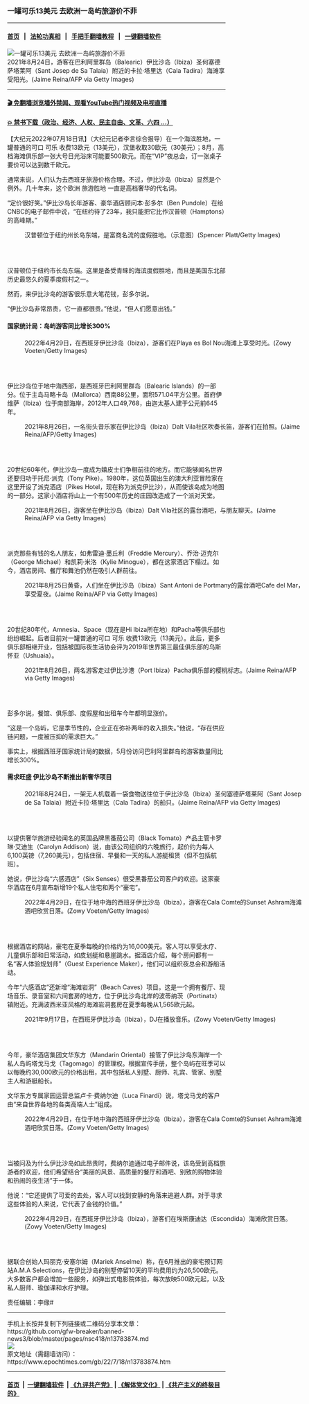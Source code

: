 ### 一罐可乐13美元 去欧洲一岛屿旅游价不菲
------------------------

#### [首页](https://github.com/gfw-breaker/banned-news3/blob/master/README.md) &nbsp;&nbsp;|&nbsp;&nbsp; [法轮功真相](https://github.com/begood0513/basic/blob/master/README.md)  &nbsp;&nbsp;|&nbsp;&nbsp; [手把手翻墙教程](https://github.com/gfw-breaker/guides/wiki)  &nbsp;&nbsp;|&nbsp;&nbsp; [一键翻墙软件](https://github.com/gfw-breaker/nogfw/blob/master/README.md)  



<div><img alt="一罐可乐13美元 去欧洲一岛屿旅游价不菲" class="attachment-djy_600_400 size-djy_600_400 wp-post-image" src="https://i.epochtimes.com/assets/uploads/2022/07/id13783919-GettyImages-1234879522-600x400.jpg"/>
<div class="caption">
 2021年8月24日，游客在巴利阿里群岛（Balearic）伊比沙岛（Ibiza）圣何塞德萨塔莱阿（Sant Josep de Sa Talaia）附近的卡拉‧塔里达（Cala Tadira）海滩享受阳光。(Jaime Reina/AFP via Getty Images)
</div></div><hr/>

#### [ 🎬  免翻墙浏览墙外禁闻、观看YouTube热门视频及电视直播](https://github.com/gfw-breaker/HelloWorld)

#### [ 💥  禁书下载（政治、经济、人权、民主自由、文革、六四 ...）](https://github.com/gfw-breaker/books/blob/master/README.md)

<div><p>
 【大纪元2022年07月18日讯】（大纪元记者李言综合报导）在一个海滨胜地，一罐普通的可口
 <ok href="https://www.epochtimes.com/gb/tag/%E5%8F%AF%E4%B9%90.html">
  可乐
 </ok>
 收费13欧元（13美元），汉堡收取30欧元（30美元）；8月，高档海滩俱乐部一张大号日光浴床可能要500欧元。而在“VIP”夜总会，订一张桌子要价可以达到数千欧元。
</p>
<p>
 通常来说，人们认为去西班牙旅游价格合理。不过，伊比沙岛（Ibiza）显然是个例外。几十年来，这个欧洲
 <ok href="https://www.epochtimes.com/gb/tag/%E6%97%85%E6%B8%B8%E8%83%9C%E5%9C%B0.html">
  旅游胜地
 </ok>
 一直是高档奢华的代名词。
</p>
<p>
 “定价很好笑。”伊比沙岛长年游客、豪华酒店顾问本‧彭多尔（Ben Pundole）在给CNBC的电子邮件中说，“在纽约待了23年，我只能把它比作汉普顿（Hamptons）的高峰期。”
</p>
<figure aria-describedby="caption-attachment-12280039" class="wp-caption aligncenter" id="attachment_12280039" style="width: 650px">
 <ok href="https://i.epochtimes.com/assets/uploads/2020/07/6050b959a0e1be748a2f2468aa1759ea.jpg" target="_blank">
  <img alt="" class="wp-image-12280039" src="https://i.epochtimes.com/assets/uploads/2020/07/6050b959a0e1be748a2f2468aa1759ea-617x400.jpg"/>
 </ok>
 <br/><figcaption class="wp-caption-text" id="caption-attachment-12280039">
  汉普顿位于纽约州长岛东端，是富商名流的度假胜地。（示意图）(Spencer Platt/Getty Images)
 </figcaption><br/>
</figure><br/>
<p>
 汉普顿位于纽约市长岛东端。这里是备受青睐的海滨度假胜地，而且是美国东北部历史最悠久的夏季度假村之一。
</p>
<p>
 然而，来伊比沙岛的游客很乐意大笔花钱，彭多尔说。
</p>
<p>
 “伊比沙岛非常昂贵，它一直都很贵。”他说，“但人们愿意出钱。”
</p>
<h4>
 国家统计局：岛屿游客同比增长300%
</h4>
<figure aria-describedby="caption-attachment-13783915" class="wp-caption aligncenter" id="attachment_13783915" style="width: 649px">
 <ok href="https://i.epochtimes.com/assets/uploads/2022/07/id13783915-GettyImages-1394530219.jpg" target="_blank">
  <img alt="" class="wp-image-13783915" src="https://i.epochtimes.com/assets/uploads/2022/07/id13783915-GettyImages-1394530219-600x400.jpg"/>
 </ok>
 <br/><figcaption class="wp-caption-text" id="caption-attachment-13783915">
  2022年4月29日，在西班牙伊比沙岛（Ibiza），游客们在Playa es Bol Nou海滩上享受时光。(Zowy Voeten/Getty Images)
 </figcaption><br/>
</figure><br/>
<p>
 伊比沙岛位于地中海西部，是西班牙巴利阿里群岛（Balearic Islands）的一部分。位于主岛马略卡岛（Mallorca）西南88公里，面积571.04平方公里。首府伊维萨（Ibiza）位于南部海岸，2012年人口49,768，由迦太基人建于公元前645年。
</p>
<figure aria-describedby="caption-attachment-13783922" class="wp-caption aligncenter" id="attachment_13783922" style="width: 648px">
 <ok href="https://i.epochtimes.com/assets/uploads/2022/07/id13783922-GettyImages-1234880055.jpg" target="_blank">
  <img alt="" class="wp-image-13783922" src="https://i.epochtimes.com/assets/uploads/2022/07/id13783922-GettyImages-1234880055-569x400.jpg"/>
 </ok>
 <br/><figcaption class="wp-caption-text" id="caption-attachment-13783922">
  2021年8月26日，一名街头音乐家在伊比沙岛（Ibiza）Dalt Vila社区吹奏长笛，游客们在拍照。(Jaime Reina/AFP/Getty Images)
 </figcaption><br/>
</figure><br/>
<p>
 20世纪60年代，伊比沙岛一度成为嬉皮士们争相前往的地方。而它能够闻名世界还要归功于托尼‧派克（Tony Pike）。1980年，这位英国出生的澳大利亚冒险家在这里开设了派克酒店（Pikes Hotel，现在称为派克伊比沙），从而使该岛成为地图的一部分。这家小酒店将山上一个有500年历史的庄园改造成了一个派对天堂。
</p>
<figure aria-describedby="caption-attachment-13783920" class="wp-caption aligncenter" id="attachment_13783920" style="width: 647px">
 <ok href="https://i.epochtimes.com/assets/uploads/2022/07/id13783920-GettyImages-1234879738.jpg" target="_blank">
  <img alt="" class="wp-image-13783920" src="https://i.epochtimes.com/assets/uploads/2022/07/id13783920-GettyImages-1234879738-600x400.jpg"/>
 </ok>
 <br/><figcaption class="wp-caption-text" id="caption-attachment-13783920">
  2021年8月26日，游客坐在伊比沙岛（Ibiza）Dalt Vila社区的露台酒吧，与朋友聊天。(Jaime Reina/AFP via Getty Images)
 </figcaption><br/>
</figure><br/>
<p>
 派克那些有钱的名人朋友，如弗雷迪‧墨丘利（Freddie Mercury）、乔治‧迈克尔（George Michael）和凯莉‧米洛（Kylie Minogue），都在这家酒店下榻过。如今，酒店房间、餐厅和舞池仍然在吸引人群前往。
</p>
<figure aria-describedby="caption-attachment-13783918" class="wp-caption aligncenter" id="attachment_13783918" style="width: 651px">
 <ok href="https://i.epochtimes.com/assets/uploads/2022/07/id13783918-GettyImages-1234879189.jpg" target="_blank">
  <img alt="" class="wp-image-13783918" src="https://i.epochtimes.com/assets/uploads/2022/07/id13783918-GettyImages-1234879189-618x400.jpg"/>
 </ok>
 <br/><figcaption class="wp-caption-text" id="caption-attachment-13783918">
  2021年8月25日黄昏，人们坐在伊比沙岛（Ibiza）Sant Antoni de Portmany的露台酒吧Cafe del Mar，享受夏夜。(Jaime Reina/AFP via Getty Images)
 </figcaption><br/>
</figure><br/>
<p>
 20世纪80年代，Amnesia、Space（现在是Hi Ibiza所在地）和Pacha等俱乐部也纷纷崛起。后者目前对一罐普通的可口
 <ok href="https://www.epochtimes.com/gb/tag/%E5%8F%AF%E4%B9%90.html">
  可乐
 </ok>
 收费13欧元（13美元）。此后，更多俱乐部相继开业，包括被国际夜生活协会评为2019年世界第三最佳俱乐部的乌斯怀亚（Ushuaia）。
</p>
<figure aria-describedby="caption-attachment-13783921" class="wp-caption aligncenter" id="attachment_13783921" style="width: 649px">
 <ok href="https://i.epochtimes.com/assets/uploads/2022/07/id13783921-GettyImages-1234879749.jpg" target="_blank">
  <img alt="" class="wp-image-13783921" src="https://i.epochtimes.com/assets/uploads/2022/07/id13783921-GettyImages-1234879749-570x400.jpg"/>
 </ok>
 <br/><figcaption class="wp-caption-text" id="caption-attachment-13783921">
  2021年8月26日，两名游客走过伊比沙港（Port Ibiza）Pacha俱乐部的樱桃标志。(Jaime Reina/AFP via Getty Images)
 </figcaption><br/>
</figure><br/>
<p>
 彭多尔说，餐馆、俱乐部、度假屋和出租车今年都明显涨价。
</p>
<p>
 “这是一个岛屿，它是季节性的，企业正在弥补两年的收入损失。”他说，“存在供应链问题，一度被压抑的需求巨大。”
</p>
<p>
 事实上，根据西班牙国家统计局的数据，5月份访问巴利阿里群岛的游客数量同比增长300%。
</p>
<h4>
 需求旺盛 伊比沙岛不断推出新奢华项目
</h4>
<figure aria-describedby="caption-attachment-13783917" class="wp-caption aligncenter" id="attachment_13783917" style="width: 649px">
 <ok href="https://i.epochtimes.com/assets/uploads/2022/07/id13783917-GettyImages-1234845289.jpg" target="_blank">
  <img alt="" class="size-medium_vertical wp-image-13783917" src="https://i.epochtimes.com/assets/uploads/2022/07/id13783917-GettyImages-1234845289-649x400.jpg"/>
 </ok>
 <br/><figcaption class="wp-caption-text" id="caption-attachment-13783917">
  2021年8月24日，一架无人机载着一袋食物送往位于伊比沙岛（Ibiza）圣何塞德萨塔莱阿（Sant Josep de Sa Talaia）附近卡拉‧塔里达（Cala Tadira）的船只。(Jaime Reina/AFP via Getty Images)
 </figcaption><br/>
</figure><br/>
<p>
 以提供奢华旅游经验闻名的英国品牌黑番茄公司（Black Tomato）产品主管卡罗琳‧艾迪生（Carolyn Addison）说，由该公司组织的六晚旅行，起价约为每人6,100英镑（7,260美元），包括住宿、早餐和一天的私人游艇租赁（但不包括航班）。
</p>
<p>
 她说，伊比沙岛“六感酒店”（Six Senses）很受黑番茄公司客户的欢迎。这家豪华酒店在6月宣布新增19个私人住宅和两个“豪宅”。
</p>
<figure aria-describedby="caption-attachment-13783912" class="wp-caption aligncenter" id="attachment_13783912" style="width: 649px">
 <ok href="https://i.epochtimes.com/assets/uploads/2022/07/id13783912-GettyImages-1394530191.jpg" target="_blank">
  <img alt="" class="wp-image-13783912" src="https://i.epochtimes.com/assets/uploads/2022/07/id13783912-GettyImages-1394530191-600x400.jpg"/>
 </ok>
 <br/><figcaption class="wp-caption-text" id="caption-attachment-13783912">
  2022年4月29日，在位于地中海的西班牙伊比沙岛（Ibiza），游客在Cala Comte的Sunset Ashram海滩酒吧欣赏日落。(Zowy Voeten/Getty Images)
 </figcaption><br/>
</figure><br/>
<p>
 根据酒店的网站，豪宅在夏季每晚的价格约为16,000美元。客人可以享受水疗、儿童俱乐部和日常活动，如皮划艇和悬崖跳水。据酒店介绍，每个房间都有一名“客人体验规划师”（Guest Experience Maker），他们可以组织夜总会和游船活动。
</p>
<p>
 今年“六感酒店”还新增“海滩岩洞”（Beach Caves）项目。这是一个拥有餐厅、现场音乐、录音室和六间套房的地方，位于伊比沙岛北岸的波蒂纳茨（Portinatx）镇附近。充满波西米亚风格的海滩岩洞套房在夏季每晚从1,565欧元起。
</p>
<figure aria-describedby="caption-attachment-13783924" class="wp-caption aligncenter" id="attachment_13783924" style="width: 649px">
 <ok href="https://i.epochtimes.com/assets/uploads/2022/07/id13783924-GettyImages-1340995891.jpg" target="_blank">
  <img alt="" class="wp-image-13783924" src="https://i.epochtimes.com/assets/uploads/2022/07/id13783924-GettyImages-1340995891-600x400.jpg"/>
 </ok>
 <br/><figcaption class="wp-caption-text" id="caption-attachment-13783924">
  2021年9月17日，在西班牙伊比沙岛（Ibiza），DJ在播放音乐。(Zowy Voeten/Getty Images)
 </figcaption><br/>
</figure><br/>
<p>
 今年，豪华酒店集团文华东方（Mandarin Oriental）接管了伊比沙岛东海岸一个私人岛屿塔戈马戈（Tagomago）的管理权。根据宣传手册，整个岛屿在旺季可以以每晚约30,000欧元的价格出租，其中包括私人别墅、厨师、礼宾、管家、别墅主人和游艇船长。
</p>
<p>
 文华东方专属家园运营总监卢卡‧费纳尔迪（Luca Finardi）说，塔戈马戈的客户由“来自世界各地的各类高端人士”组成。
</p>
<figure aria-describedby="caption-attachment-13783913" class="wp-caption aligncenter" id="attachment_13783913" style="width: 648px">
 <ok href="https://i.epochtimes.com/assets/uploads/2022/07/id13783913-GettyImages-1394530194.jpg" target="_blank">
  <img alt="" class="wp-image-13783913" src="https://i.epochtimes.com/assets/uploads/2022/07/id13783913-GettyImages-1394530194-600x400.jpg"/>
 </ok>
 <br/><figcaption class="wp-caption-text" id="caption-attachment-13783913">
  2022年4月29日，在位于地中海的西班牙伊比沙岛（Ibiza），游客在Cala Comte的Sunset Ashram海滩酒吧欣赏日落。(Zowy Voeten/Getty Images)
 </figcaption><br/>
</figure><br/>
<p>
 当被问及为什么伊比沙岛如此昂贵时，费纳尔迪通过电子邮件说，该岛受到高档旅游者的欢迎，他们希望结合“美丽的风景、高质量的餐厅和酒吧、别致的购物体验和热闹的夜生活”于一体。
</p>
<p>
 他说：“它还提供了可爱的去处，客人可以找到安静的角落来逃避人群。对于寻求这些体验的人来说，它代表了金钱的价值。”
</p>
<figure aria-describedby="caption-attachment-13783914" class="wp-caption aligncenter" id="attachment_13783914" style="width: 649px">
 <ok href="https://i.epochtimes.com/assets/uploads/2022/07/id13783914-GettyImages-1394530200.jpg" target="_blank">
  <img alt="" class="wp-image-13783914" src="https://i.epochtimes.com/assets/uploads/2022/07/id13783914-GettyImages-1394530200-600x400.jpg"/>
 </ok>
 <br/><figcaption class="wp-caption-text" id="caption-attachment-13783914">
  2022年4月29日，在西班牙伊比沙岛（Ibiza），游客们在埃斯康迪达（Escondida）海滩欣赏日落。(Zowy Voeten/Getty Images)
 </figcaption><br/>
</figure><br/>
<p>
 据联合创始人玛丽克‧安塞尔姆（Mariek Anselme）称，在6月推出的豪宅预订网站A.M.A Selections，在伊比沙岛的别墅停留10天的平均费用约为26,500欧元。大多数客户都会增加一些服务，如弹出式电影院体验，每次放映500欧元起，以及私人厨师、瑜伽课和水疗护理。
</p>
<p>
 责任编辑：李缘#
</p>
</div>
<hr/>
手机上长按并复制下列链接或二维码分享本文章：<br/>
https://github.com/gfw-breaker/banned-news3/blob/master/pages/nsc418/n13783874.md <br/>
<a href='https://github.com/gfw-breaker/banned-news3/blob/master/pages/nsc418/n13783874.md'><img src='https://github.com/gfw-breaker/banned-news3/blob/master/pages/nsc418/n13783874.md.png'/></a> <br/>
原文地址（需翻墙访问）：https://www.epochtimes.com/gb/22/7/18/n13783874.htm


------------------------
#### [首页](https://github.com/gfw-breaker/banned-news3/blob/master/README.md) &nbsp;|&nbsp; [一键翻墙软件](https://github.com/gfw-breaker/nogfw/blob/master/README.md) &nbsp;| [《九评共产党》](https://github.com/gfw-breaker/9ping.md/blob/master/README.md#九评之一评共产党是什么) | [《解体党文化》](https://github.com/gfw-breaker/jtdwh.md/blob/master/README.md) | [《共产主义的终极目的》](https://github.com/gfw-breaker/gczydzjmd.md/blob/master/README.md)


<img src='http://gfw-breaker.win/banned-news3/pages/nsc418/n13783874.md' width='0px' height='0px'/>